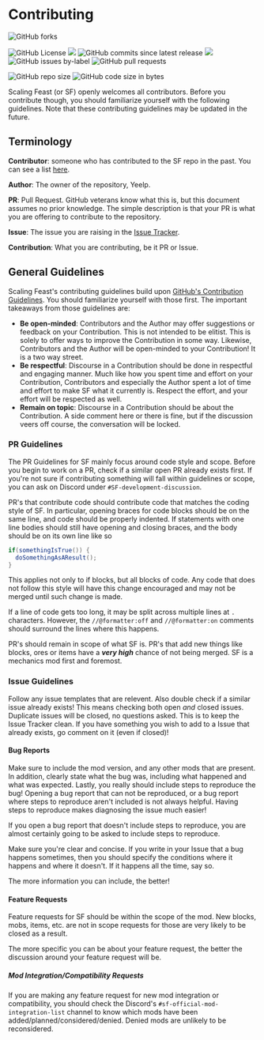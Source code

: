 # Contributing
![GitHub forks](https://img.shields.io/github/forks/yeelp/Scaling-Feast)

![GitHub License](https://img.shields.io/github/license/yeelp/Scaling-Feast)
![](https://img.shields.io/github/v/release/yeelp/Scaling-Feast?include_prereleases)
![GitHub commits since latest release](https://img.shields.io/github/commits-since/yeelp/Scaling-Feast/latest?include_prereleases)
[![](https://img.shields.io/github/issues/yeelp/Scaling-Feast)](https://github.com/yeelp/Scaling-Feast/issues)
![GitHub issues by-label](https://img.shields.io/github/issues/yeelp/Scaling-Feast/help%20wanted?style=flat)
![GitHub pull requests](https://img.shields.io/github/issues-pr-raw/yeelp/Scaling-Feast)

![GitHub repo size](https://img.shields.io/github/repo-size/yeelp/Scaling-Feast?color=purple)
![GitHub code size in bytes](https://img.shields.io/github/languages/code-size/yeelp/Scaling-Feast?color=purple)

Scaling Feast (or SF) openly welcomes all contributors. Before you contribute though, you should familiarize yourself with the following guidelines. Note that these contributing guidelines may be updated in the future.

## Terminology
**Contributor**: someone who has contributed to the SF repo in the past. You can see a list [here](https://github.com/yeelp/Scaling-Feast/graphs/contributors).

**Author**: The owner of the repository, Yeelp.

**PR**: Pull Request. GitHub veterans know what this is, but this document assumes no prior knowledge. The simple description is that your PR is what you are offering to contribute to the repository.

**Issue**: The issue you are raising in the [Issue Tracker](https://github.com/yeelp/Scaling-Feast/issues).

**Contribution**: What you are contributing, be it PR or Issue.

## General Guidelines
Scaling Feast's contributing guidelines build upon [GitHub's Contribution Guidelines](https://docs.github.com/en/site-policy/github-terms/github-community-guidelines). You should familiarize yourself with those first. The important takeaways from those guidelines are:
- **Be open-minded**: Contributors and the Author may offer suggestions or feedback on your Contribution. This is not intended to be elitist. This is solely to offer ways to improve the Contribution in some way. Likewise, Contributors and the Author will be open-minded to your Contribution! It is a two way street.
- **Be respectful**: Discourse in a Contribution should be done in respectful and engaging manner. Much like how you spent time and effort on your Contribution, Contributors and especially the Author spent a lot of time and effort to make SF what it currently is. Respect the effort, and your effort will be respected as well.
- **Remain on topic**: Discourse in a Contribution should be about the Contribution. A side comment here or there is fine, but if the discussion veers off course, the conversation will be locked.

### PR Guidelines
The PR Guidelines for SF mainly focus around code style and scope. Before you begin to work on a PR, check if a similar open PR already exists first. If you're not sure if contributing something will fall within guidelines or scope, you can ask on Discord under `#SF-development-discussion`.

PR's that contribute code should contribute code that matches the coding style of SF. In particular, opening braces for code blocks should be on the same line, and code should be properly indented. If statements with one line bodies should still have opening and closing braces, and the body should be on its own line like so
```java
if(somethingIsTrue()) {
  doSomethingAsAResult();
}
```
This applies not only to if blocks, but all blocks of code. Any code that does not follow this style will have this change encouraged and may not be merged until such change is made.

If a line of code gets too long, it may be split across multiple lines at `.` characters. However, the `//@formatter:off` and `//@formatter:on` comments should surround the lines where this happens.

PR's should remain in scope of what SF is. PR's that add new things like blocks, ores or items have a ***very high*** chance of not being merged. SF is a mechanics mod first and foremost.

### Issue Guidelines
Follow any issue templates that are relevent. Also double check if a similar issue already exists! This means checking both open *and* closed issues. Duplicate issues will be closed, no questions asked. This is to keep the Issue Tracker clean. If you have something you wish to add to a Issue that already exists, go comment on it (even if closed)!

#### Bug Reports
Make sure to include the mod version, and any other mods that are present. In addition, clearly state what the bug was, including what happened and what was expected. Lastly, you really should include steps to reproduce the bug! Opening a bug report that can not be reproduced, or a bug report where steps to reproduce aren't included is not always helpful. Having steps to reproduce makes diagnosing the issue much easier!

If you open a bug report that doesn't include steps to reproduce, you are almost certainly going to be asked to include steps to reproduce.

Make sure you're clear and concise. If you write in your Issue that a bug happens sometimes, then you should specify the conditions where it happens and where it doesn't. If it happens all the time, say so.

The more information you can include, the better!

#### Feature Requests
Feature requests for SF should be within the scope of the mod. New blocks, mobs, items, etc. are not in scope requests for those are very likely to be closed as a result.

The more specific you can be about your feature request, the better the discussion around your feature request will be.

##### Mod Integration/Compatibility Requests
If you are making any feature request for new mod integration or compatibility, you should check the Discord's `#sf-official-mod-integration-list` channel to know which mods have been added/planned/considered/denied. Denied mods are unlikely to be reconsidered.
